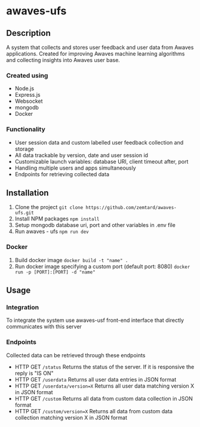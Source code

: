 # awaves-ufs

## Description

A system that collects and stores user feedback and user data from Awaves applications. Created for improving Awaves machine learning algorithms and collecting insights into Awaves user base.

### Created using

- Node.js
- Express.js
- Websocket
- mongodb
- Docker

### Functionality

- User session data and custom labelled user feedback collection and storage
- All data trackable by version, date and user session id
- Customizable launch variables: database URI, client timeout after, port
- Handling multiple users and apps simultaneously
- Endpoints for retrieving collected data

## Installation

1. Clone the project
`git clone https://github.com/zemtard/awaves-ufs.git` 
2. Install NPM packages
`npm install` 
3. Setup mongodb database uri, port and other variables in .env file
4. Run awaves - ufs
`npm run dev`

### Docker

1. Build docker image
`docker build -t "name" .`
2. Run docker image specifying a custom port (default port: 8080)
`docker run -p [PORT]:[PORT] -d "name"`

## Usage

### Integration

To integrate the system use awaves-usf front-end interface that directly communicates with this server

### Endpoints

Collected data can be retrieved through these endpoints
- HTTP GET `/status`
Returns the status of the server. If it is responsive the reply is "IS ON"
- HTTP GET `/userdata`
Returns all user data entries in JSON format
- HTTP GET `/userdata/version=X`
Returns all user data matching version X in JSON format
- HTTP GET `/custom`
Returns all data from custom data collection in JSON format
- HTTP GET `/custom/version=X`
Returns all data from custom data collection matching version X in JSON format







